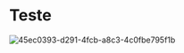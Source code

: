 # Teste 


![45ec0393-d291-4fcb-a8c3-4c0fbe795f1b](https://github.com/nathanmartinss/AF_BDD_NATHAN_224473/assets/114267723/e1a5675c-ab4d-4b78-ae5f-9edb8ff221b2)
